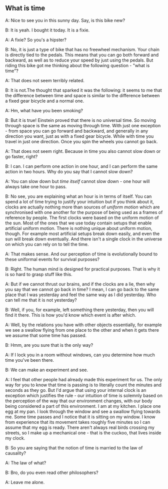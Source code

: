 What is time
---

A: Nice to see you in this sunny day. Say, is this bike new?

B: It is yeah. I bought it today. It is a fixie.

A: A fixie? So you's a hipster?

B: No, it is just a type of bike that has no freewheel mechanism. Your chain is directly tied to the pedals. This means that you can go both forward and backward, as well as to reduce your speed by just using the pedals. But riding this bike got me thinking about the following question - "what is time"?

A: That does not seem terribly related.

B: It is not.The thought that sparked it was the following: it seems to me that the difference between time and space is similar to the difference between a fixed gear bicycle and a normal one.

A: Hm, what have you been smoking?

B: But it is true! Einstein proved that there is no universal time. So moving through space is the same as moving through time. With just one exception - from space you can go forward and backward, and generally in any direction you want, just as with a fixed gear bicycle. While with time you travel in just one direction. Once you spin the wheels you cannot go back.

A: That does not seem right. Because in time you also cannot slow down or go faster, right?

B: I can. I can perform one action in one hour, and I can perform the same action in two hours. Why do you say that I cannot slow down?

A: You can slow down but *time itself* cannot slow down - one hour will always take one hour to pass.

B: No see, you are explaining what an hour is in terms of itself. You can spend a lot of time trying to justify your intuition but if you think about it, clocks are actually nothing more than sources of *uniform motion* which are synchronised with one another for the purpose of being used as a frames of reference by people. The first clocks were based on the uniform motion of the sun. Most of the ones that we use today contain setups that enable artificial uniform motion. There is nothing unique about uniform motion, though. For example most artificial setups break down easily, and even the sun will break down eventually. And there isn't a single clock in the universe on which you can rely on to tell the time.

A: That makes sense. And our perception of time is evolutionally bound to these uniformal events for survival purposes?

B: Right. The human mind is designed for practical purposes. That is why it is so hard to grasp stuff like this.

A: But if we cannot thrust our brains, and if the clocks are a lie, then why you say that we cannot go back in time? I mean, I can go back to the same place that I was yesterday and feel the same way as I did yesterday. Who can tell me that it is not yesterday?

B: Well, if you, for example, left something there yesterday, then you will find it there. This is how you'd know which event is after which.

A: Well, by the relations you have with other objects essentially, for example we see a swallow flying from one place to the other and when it gets there we assume that some time has passed.

B: Hmm, are you sure that is the only way?

A: If I lock you in a room without windows, can you determine how much time you've been there.

B: We can make an experiment and see.

A: I feel that other people had already made this experiment for us. The only way for you to know that time is passing is to literally count the minutes and seconds as they go. But I'd argue that using your internal clock is an exception which justifies the rule - our intuition of time is solemnly based on the perception of the way that our environment changes, with our body being considered a part of this environment. I am at my kitchen. I place one egg at my pan. I look through the window and see a swallow flying towards me. Some time passes and I notice that it is sitting on my window. I know from experience that its movement takes roughly five minutes so I can assume that my egg is ready. There aren't always real birds crossing my streets, so I make up a mechanical one - that is the cuckoo, that lives inside my clock.

B: So you are saying that the notion of time is married to the law of causality?

A: The law of what?

B: Bro, do you even read other philosophers?

A: Leave me alone.



